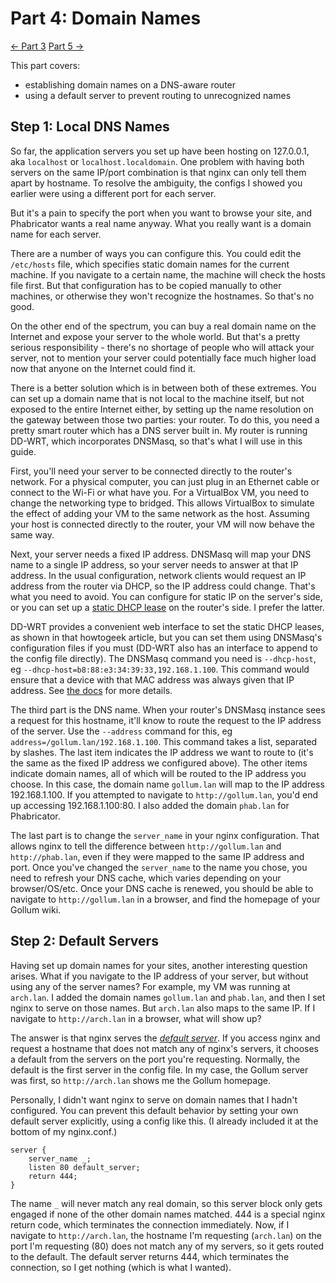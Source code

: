 # Part 4: Domain Names

[<- Part 3](PART3.md) [Part 5 ->](PART5.md)

This part covers:

- establishing domain names on a DNS-aware router
- using a default server to prevent routing to unrecognized names

## Step 1: Local DNS Names

So far, the application servers you set up have been hosting on 127.0.0.1, aka `localhost` or `localhost.localdomain`. One problem with having both servers on the same IP/port combination is that nginx can only tell them apart by hostname. To resolve the ambiguity, the configs I showed you earlier were using a different port for each server.

But it's a pain to specify the port when you want to browse your site, and Phabricator wants a real name anyway. What you really want is a domain name for each server.

There are a number of ways you can configure this. You could edit the `/etc/hosts` file, which specifies static domain names for the current machine. If you navigate to a certain name, the machine will check the hosts file first. But that configuration has to be copied manually to other machines, or otherwise they won't recognize the hostnames. So that's no good.

On the other end of the spectrum, you can buy a real domain name on the Internet and expose your server to the whole world. But that's a pretty serious responsibility - there's no shortage of people who will attack your server, not to mention your server could potentially face much higher load now that anyone on the Internet could find it.

There is a better solution which is in between both of these extremes. You can set up a domain name that is not local to the machine itself, but not exposed to the entire Internet either, by setting up the name resolution on the gateway between those two parties: your router. To do this, you need a pretty smart router which has a DNS server built in. My router is running DD-WRT, which incorporates DNSMasq, so that's what I will use in this guide.

First, you'll need your server to be connected directly to the router's network. For a physical computer, you can just plug in an Ethernet cable or connect to the Wi-Fi or what have you. For a VirtualBox VM, you need to change the networking type to bridged. This allows VirtualBox to simulate the effect of adding your VM to the same network as the host. Assuming your host is connected directly to the router, your VM will now behave the same way.

Next, your server needs a fixed IP address. DNSMasq will map your DNS name to a single IP address, so your server needs to answer at that IP address. In the usual configuration, network clients would request an IP address from the router via DHCP, so the IP address could change. That's what you need to avoid. You can configure for static IP on the server's side, or you can set up a [static DHCP lease](http://www.howtogeek.com/69696/how-to-access-your-machines-using-dns-names-with-dd-wrt/) on the router's side. I prefer the latter.

DD-WRT provides a convenient web interface to set the static DHCP leases, as shown in that howtogeek article, but you can set them using DNSMasq's configuration files if you must (DD-WRT also has an interface to append to the config file directly). The DNSMasq command you need is `--dhcp-host`, eg `--dhcp-host=b8:88:e3:34:39:33,192.168.1.100`. This command would ensure that a device with that MAC address was always given that IP address. See [the docs](http://www.thekelleys.org.uk/dnsmasq/docs/dnsmasq-man.html) for more details.

The third part is the DNS name. When your router's DNSMasq instance sees a request for this hostname, it'll know to route the request to the IP address of the server. Use the `--address` command for this, eg `address=/gollum.lan/192.168.1.100`. This command takes a list, separated by slashes. The last item indicates the IP address we want to route to (it's the same as the fixed IP address we configured above). The other items indicate domain names, all of which will be routed to the IP address you choose. In this case, the domain name `gollum.lan` will map to the IP address 192.168.1.100. If you attempted to navigate to `http://gollum.lan`, you'd end up accessing 192.168.1.100:80. I also added the domain `phab.lan` for Phabricator.

The last part is to change the `server_name` in your nginx configuration. That allows nginx to tell the difference between `http://gollum.lan` and `http://phab.lan`, even if they were mapped to the same IP address and port. Once you've changed the `server_name` to the name you chose, you need to refresh your DNS cache, which varies depending on your browser/OS/etc. Once your DNS cache is renewed, you should be able to navigate to `http://gollum.lan` in a browser, and find the homepage of your Gollum wiki.

## Step 2: Default Servers

Having set up domain names for your sites, another interesting question arises. What if you navigate to the IP address of your server, but without using any of the server names? For example, my VM was running at `arch.lan`. I added the domain names `gollum.lan` and `phab.lan`, and then I set nginx to serve on those names. But `arch.lan` also maps to the same IP. If I navigate to `http://arch.lan` in a browser, what will show up?

The answer is that nginx serves the [*default server*](http://nginx.org/en/docs/http/request_processing.html). If you access nginx and request a hostname that does not match any of nginx's servers, it chooses a default from the servers on the port you're requesting. Normally, the default is the first server in the config file. In my case, the Gollum server was first, so `http://arch.lan` shows me the Gollum homepage.

Personally, I didn't want nginx to serve on domain names that I hadn't configured. You can prevent this default behavior by setting your own default server explicitly, using a config like this. (I already included it at the bottom of my nginx.conf.)

```nginx
server {
    server_name _;
    listen 80 default_server;
    return 444;
}
```

The name `_` will never match any real domain, so this server block only gets engaged if none of the other domain names matched. 444 is a special nginx return code, which terminates the connection immediately. Now, if I navigate to `http://arch.lan`, the hostname I'm requesting (`arch.lan`) on the port I'm requesting (80) does not match any of my servers, so it gets routed to the default. The default server returns 444, which terminates the connection, so I get nothing (which is what I wanted).
